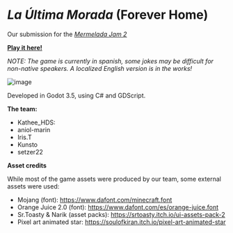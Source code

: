 # *La Última Morada* (Forever Home)

Our submission for the [*Mermelada Jam 2*](https://itch.io/jam/mermelada-jam-2)

[**Play it here!**](https://itch.io/embed-upload/9912733?color=437d66)

*NOTE: The game is currently in spanish, some jokes may be difficult for non-native speakers. A localized English version is in the works!*

![image](https://github.com/setzer22/mermelada-jam-2/assets/7241990/812f8d1d-fda7-45df-ad87-af96ee2cbe29)

Developed in Godot 3.5, using C# and GDScript.

**The team:**
- Kathee_HDS: 
- aniol-marin
- Iris.T
- Kunsto
- setzer22

**Asset credits**

While most of the game assets were produced by our team, some external assets were used:

- Mojang (font): https://www.dafont.com/minecraft.font
- Orange Juice 2.0 (font): https://www.dafont.com/es/orange-juice.font
- Sr.Toasty & Narik (asset packs): https://srtoasty.itch.io/ui-assets-pack-2
- Pixel art animated star: https://soulofkiran.itch.io/pixel-art-animated-star

